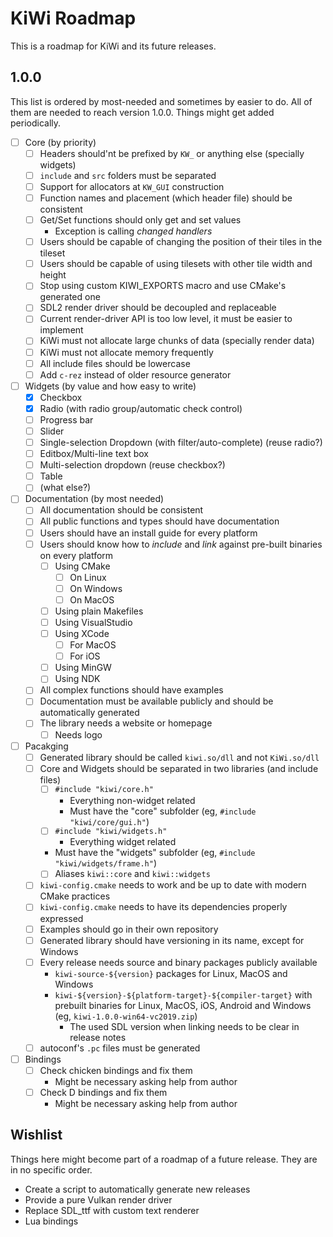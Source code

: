 # KiWi Roadmap

This is a roadmap for KiWi and its future releases.

## 1.0.0

This list is ordered by most-needed and sometimes by easier to do. All of them
are needed to reach version 1.0.0. Things might get added periodically.

- [ ] Core (by priority)
  - [ ] Headers should'nt be prefixed by `KW_` or anything else (specially
        widgets)
  - [ ] `include` and `src` folders must be separated
  - [ ] Support for allocators at `KW_GUI` construction
  - [ ] Function names and placement (which header file) should be consistent
  - [ ] Get/Set functions should only get and set values
    - Exception is calling *changed handlers*
  - [ ] Users should be capable of changing the position of their tiles in the
        tileset
  - [ ] Users should be capable of using tilesets with other tile width and
        height
  - [ ] Stop using custom KIWI_EXPORTS macro and use CMake's generated one
  - [ ] SDL2 render driver should be decoupled and replaceable
  - [ ] Current render-driver API is too low level, it must be easier to
        implement
  - [ ] KiWi must not allocate large chunks of data (specially render data)
  - [ ] KiWi must not allocate memory frequently
  - [ ] All include files should be lowercase
  - [ ] Add `c-rez` instead of older resource generator
- [ ] Widgets (by value and how easy to write)
  - [x] Checkbox
  - [x] Radio (with radio group/automatic check control)
  - [ ] Progress bar
  - [ ] Slider
  - [ ] Single-selection Dropdown (with filter/auto-complete) (reuse radio?)
  - [ ] Editbox/Multi-line text box
  - [ ] Multi-selection dropdown (reuse checkbox?)
  - [ ] Table
  - [ ] (what else?)
- [ ] Documentation (by most needed)
  - [ ] All documentation should be consistent
  - [ ] All public functions and types should have documentation
  - [ ] Users should have an install guide for every platform
  - [ ] Users should know how to *include* and *link* against pre-built binaries
        on every platform
    - [ ] Using CMake
      - [ ] On Linux
      - [ ] On Windows
      - [ ] On MacOS
    - [ ] Using plain Makefiles
    - [ ] Using VisualStudio
    - [ ] Using XCode
      - [ ] For MacOS
      - [ ] For iOS
    - [ ] Using MinGW
    - [ ] Using NDK
  - [ ] All complex functions should have examples
  - [ ] Documentation must be available publicly and should be automatically
        generated
  - [ ] The library needs a website or homepage
     - [ ] Needs logo
- [ ] Pacakging
  - [ ] Generated library should be called `kiwi.so/dll` and not `KiWi.so/dll`
  - [ ] Core and Widgets should be separated in two libraries (and include
        files)
      - [ ] `#include "kiwi/core.h"`
         - Everything non-widget related
         - Must have the "core" subfolder (eg, `#include "kiwi/core/gui.h"`)
      - [ ] `#include "kiwi/widgets.h"`
         - Everything widget related
      -    Must have the "widgets" subfolder (eg, `#include
           "kiwi/widgets/frame.h"`)
     - [ ] Aliases `kiwi::core` and `kiwi::widgets`
  - [ ] `kiwi-config.cmake` needs to work and be up to date with modern CMake
        practices
  - [ ] `kiwi-config.cmake` needs to have its dependencies properly expressed
  - [ ] Examples should go in their own repository
  - [ ] Generated library should have versioning in its name, except for Windows
  - [ ] Every release needs source and binary packages publicly available
     - `kiwi-source-${version}` packages for Linux, MacOS and Windows
    -  `kiwi-${version}-${platform-target}-${compiler-target}` with prebuilt
       binaries for Linux, MacOS, iOS, Android and Windows (eg,
       `kiwi-1.0.0-win64-vc2019.zip`)
        - The used SDL version when linking needs to be clear in release notes
  - [ ] autoconf's `.pc` files must be generated
- [ ] Bindings
  - [ ] Check chicken bindings and fix them
    - Might be necessary asking help from author
  - [ ] Check D bindings and fix them
    - Might be necessary asking help from author

## Wishlist

Things here might become part of a roadmap of a future release. They are in no
specific order.

- Create a script to automatically generate new releases
- Provide a pure Vulkan render driver
- Replace SDL_ttf with custom text renderer
- Lua bindings
